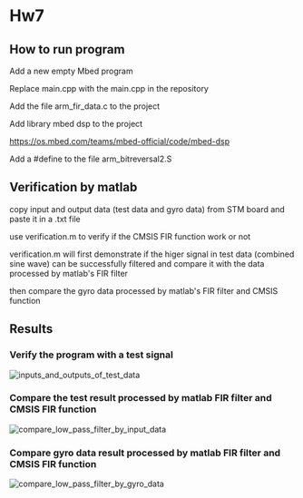 # Hw7
## How to run program

Add a new empty Mbed program

Replace main.cpp with the main.cpp in the repository

Add the file arm_fir_data.c to the project

Add library mbed dsp to the project

https://os.mbed.com/teams/mbed-official/code/mbed-dsp

Add a #define to the file arm_bitreversal2.S

## Verification by matlab

copy input and output data (test data and gyro data) from STM board and paste it in a .txt file

use verification.m to verify if the CMSIS FIR function work or not

verification.m will first demonstrate if the higer signal in test data (combined sine wave) can be successfully filtered and compare it with the data processed by matlab's FIR filter

then compare the gyro data processed by matlab's FIR filter and CMSIS function

## Results
### Verify the program with a test signal

![inputs_and_outputs_of_test_data](https://user-images.githubusercontent.com/59012686/234929148-1d09d3f6-911d-463c-b7ac-33f628f69d8c.jpg)

### Compare the test result processed by matlab FIR filter and CMSIS FIR function

![compare_low_pass_filter_by_input_data](https://user-images.githubusercontent.com/59012686/234928217-1735ad72-1f8e-42b6-ab59-158ba9e65cdc.jpg)

### Compare gyro data result processed by matlab FIR filter and CMSIS FIR function

![compare_low_pass_filter_by_gyro_data](https://user-images.githubusercontent.com/59012686/234929134-6016846f-37b0-4198-8442-9981b8f224d3.jpg)

